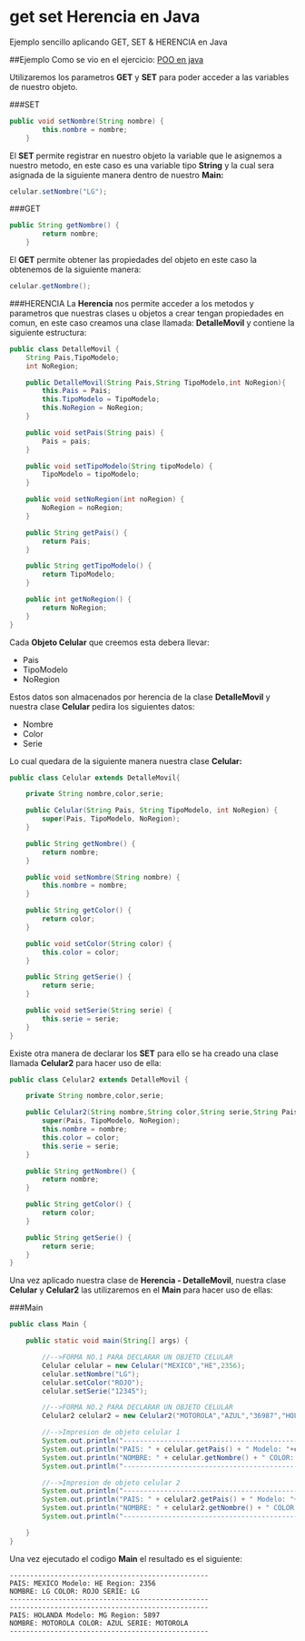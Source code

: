 # get set Herencia en Java
Ejemplo sencillo aplicando GET, SET & HERENCIA en Java

##Ejemplo
Como se vio en el ejercicio: [POO en java](https://github.com/Gamis214/POO)

Utilizaremos los parametros **GET** y **SET** para poder acceder a las variables de nuestro objeto.

###SET
```java
public void setNombre(String nombre) {
        this.nombre = nombre;
    }
```
El **SET** permite registrar en nuestro objeto la variable que le asignemos a nuestro metodo, en este caso es una variable tipo **String**
y la cual sera asignada de la siguiente manera dentro de nuestro **Main:**
```java
celular.setNombre("LG");
```

###GET
```java
public String getNombre() {
        return nombre;
    }
```
El **GET** permite obtener las propiedades del objeto en este caso la obtenemos de la siguiente manera:
```java
celular.getNombre();
```
###HERENCIA
La **Herencia** nos permite acceder a los metodos y parametros que nuestras clases u objetos a crear tengan propiedades en comun,
en este caso creamos una clase llamada: **DetalleMovil** y contiene la siguiente estructura:
```java
public class DetalleMovil {
    String Pais,TipoModelo;
    int NoRegion;

    public DetalleMovil(String Pais,String TipoModelo,int NoRegion){
        this.Pais = Pais;
        this.TipoModelo = TipoModelo;
        this.NoRegion = NoRegion;
    }

    public void setPais(String pais) {
        Pais = pais;
    }

    public void setTipoModelo(String tipoModelo) {
        TipoModelo = tipoModelo;
    }

    public void setNoRegion(int noRegion) {
        NoRegion = noRegion;
    }

    public String getPais() {
        return Pais;
    }

    public String getTipoModelo() {
        return TipoModelo;
    }

    public int getNoRegion() {
        return NoRegion;
    }
}
```

Cada **Objeto Celular** que creemos esta debera llevar:
* Pais
* TipoModelo
* NoRegion

Estos datos son almacenados por herencia de la clase **DetalleMovil** y nuestra clase **Celular** pedira los siguientes datos:
* Nombre
* Color
* Serie

Lo cual quedara de la siguiente manera nuestra clase **Celular:**

```java
public class Celular extends DetalleMovil{

    private String nombre,color,serie;

    public Celular(String Pais, String TipoModelo, int NoRegion) {
        super(Pais, TipoModelo, NoRegion);
    }

    public String getNombre() {
        return nombre;
    }

    public void setNombre(String nombre) {
        this.nombre = nombre;
    }

    public String getColor() {
        return color;
    }

    public void setColor(String color) {
        this.color = color;
    }

    public String getSerie() {
        return serie;
    }

    public void setSerie(String serie) {
        this.serie = serie;
    }
}
```
Existe otra manera de declarar los **SET** para ello se ha creado una clase llamada **Celular2** para hacer uso de ella:
```java
public class Celular2 extends DetalleMovil {

    private String nombre,color,serie;

    public Celular2(String nombre,String color,String serie,String Pais,String TipoModelo,int NoRegion){
        super(Pais, TipoModelo, NoRegion);
        this.nombre = nombre;
        this.color = color;
        this.serie = serie;
    }

    public String getNombre() {
        return nombre;
    }

    public String getColor() {
        return color;
    }

    public String getSerie() {
        return serie;
    }
}
```

Una vez aplicado nuestra clase de **Herencia - DetalleMovil**, nuestra clase **Celular** y **Celular2** las utilizaremos en el **Main** 
para hacer uso de ellas:

###Main
```java
public class Main {

    public static void main(String[] args) {

        //-->FORMA NO.1 PARA DECLARAR UN OBJETO CELULAR
        Celular celular = new Celular("MEXICO","HE",2356);
        celular.setNombre("LG");
        celular.setColor("ROJO");
        celular.setSerie("12345");

        //-->FORMA NO.2 PARA DECLARAR UN OBJETO CELULAR
        Celular2 celular2 = new Celular2("MOTOROLA","AZUL","36987","HOLANDA","MG",5897);

        //-->Impresion de objeto celular 1
        System.out.println("-------------------------------------------------");
        System.out.println("PAIS: " + celular.getPais() + " Modelo: "+celular.getTipoModelo()+" Region: "+ celular.getNoRegion());
        System.out.println("NOMBRE: " + celular.getNombre() + " COLOR: "+celular.getColor()+" SERIE: "+ celular.getNombre());
        System.out.println("-------------------------------------------------");

        //-->Impresion de objeto celular 2
        System.out.println("-------------------------------------------------");
        System.out.println("PAIS: " + celular2.getPais() + " Modelo: "+celular2.getTipoModelo()+" Region: "+ celular2.getNoRegion());
        System.out.println("NOMBRE: " + celular2.getNombre() + " COLOR: "+celular2.getColor()+" SERIE: "+ celular2.getNombre());
        System.out.println("-------------------------------------------------");

    }
}
```

Una vez ejecutado el codigo **Main** el resultado es el siguiente:
```
-------------------------------------------------
PAIS: MEXICO Modelo: HE Region: 2356
NOMBRE: LG COLOR: ROJO SERIE: LG
-------------------------------------------------
-------------------------------------------------
PAIS: HOLANDA Modelo: MG Region: 5897
NOMBRE: MOTOROLA COLOR: AZUL SERIE: MOTOROLA
-------------------------------------------------
```




